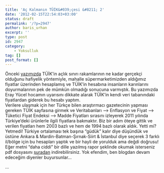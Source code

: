 ```yaml
---
title: 'Aç Kalmanın TÜİK&#039;çesi &#8211; 2'
date: '2012-02-15T22:54:03+03:00'
status: draft
permalink: '/?p=2947'
author: baris_urhan
excerpt: ''
type: post
id: 2947
category:
    - Yoksulluk
tag: []
post_format: []
---
```

Önceki [yazımızda](https://iktisadiyat.com/2011/10/27/ac-kalmanin-tuikcesi/) TÜİK’in açlık sınırı rakamlarının ne kadar gerçekçi olduğunu hafiyelik yöntemiyle, mahalle süpermarketimizden aldığımız fiyatlar üzerinden hesaplamış ve TÜİK’in hesabına insanların karınlarını doyurmalarının pek de mümkün olmadığı sonucuna varmıştık. Bu yazımızda Eray Yücel hocamın uyarısını dikkate alarak TÜİK’in kendi veri tabanındaki fiyatlardan giderek bu hesabı yaptım.  
Verilere ulaşmak için her Türkçe bilen araştırmacı gazetecinin yapması gereken TÜİK sayfasına girmek ve Veritabanları –&gt; Enflasyon ve Fiyat –&gt; Tüketici Fiyat Endeksi –&gt; Madde Fiyatları sırasını izleyerek 2011 yılında Türkiye’deki ürünlerle ilgili fiyatlara bakmaktır. Biz bir adım öteye gittik ve verilen fiyatları hem 2003 bazlı ve hem de 1994 bazlı olarak aldık. Yetti mi? Yetmedi! Türkiye ortalaması tek başına “güdük” kalır diye düşündük ve üstüne Ankara &amp; Mardin-Batman-Şırnak-Siirt &amp; İstanbul diye seçerek 3 farklı il/bölge için bu hesapları yaptık ve bir hayli de yorulduk ama değdi doğrusu!  
Eğer metni “daha ciddi” bir dille yazılmış rapor şeklinde okumak isterseniz pdf dosyasını [şuradan](https://iktisadiyat.com/wp-content/uploads/2012/02/U_Baris_Urhan-TRde_Antidepresan_Kullanimi_2012.pdf) indirebilirsiniz. Yok efendim, ben blogdan devam edeceğim diyenler buyursunlar…  
  
…